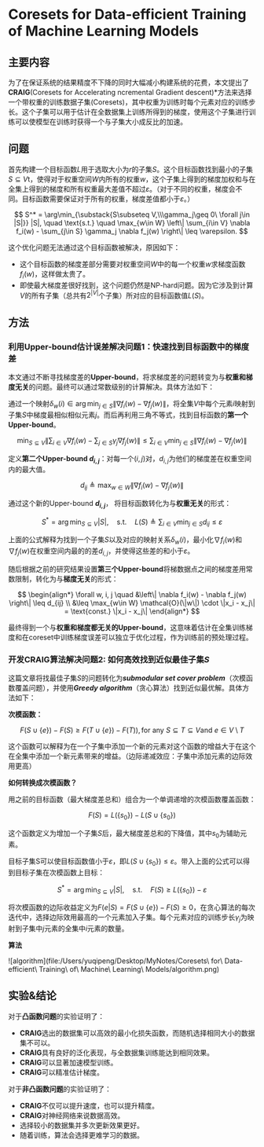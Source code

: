 # Coresets for Data-efficient Training of Machine Learning Models

## 主要内容

为了在保证系统的结果精度不下降的同时大幅减小构建系统的花费，本文提出了**CRAIG**(Coresets for Accelerating ncremental Gradient descent)*方法来选择一个带权重的训练数据子集(Coresets)，其中权重为训练时每个元素对应的训练步长。这个子集可以用于估计在全数据集上训练所得到的梯度，使用这个子集进行训练可以使模型在训练时获得一个与子集大小成反比的加速。

## 问题

首先构建一个目标函数$L$用于选取大小为$r$的子集$S$。这个目标函数找到最小的子集$S \subseteq V$t，使得对于权重空间$W$内所有的权重$w$，这个子集上得到的梯度加权和与在全集上得到的梯度和所有权重最大差值不超过$\varepsilon$。（对于不同的权重，梯度会不同。目标函数需要保证对于所有的权重，梯度差值都小于$\varepsilon$。）

$$
S^* = \arg\min_{\substack{S\subseteq V,\\\gamma_j\geq 0\ \forall j\in |S|}} |S|, \quad \text{s.t.} \quad \max_{w\in W} \left\| \sum_{i\in V} \nabla f_i(w) - \sum_{j\in S} \gamma_j \nabla f_j(w) \right\| \leq \varepsilon.
$$

这个优化问题无法通过这个目标函数被解决，原因如下：

- 这个目标函数的梯度差部分需要对权重空间$W$中的每一个权重$w$求梯度函数$f_i(w)$，这样做太贵了。
- 即使最大梯度差很好找到，这个问题仍然是NP-hard问题。因为它涉及到计算$V$的所有子集（总共有$2^{|V|}$个子集）所对应的目标函数值$L(S)$。

## 方法

### 利用Upper-bound估计误差解决问题1：快速找到目标函数中的梯度差

本文通过不断寻找梯度差的**Upper-bound**，将求梯度差的问题转变为与**权重和梯度无关**的问题。最终可以通过常数级别的计算解决。具体方法如下：

通过一个映射$\delta_w(i) \in \arg\min_{j\in S} \left\|\nabla f_i(w) - \nabla f_j(w)\right\|$，将全集$V$中每个元素$i$映射到子集$S$中梯度最相似相似元素$j$。而后再利用三角不等式，找到目标函数的**第一个Upper-bound**。

$$
\min_{S\subseteq V} \left\| \sum_{i\in V} \nabla f_i(w) - \sum_{j\in S} \gamma_j \nabla f_j(w) \right\| \leq\sum_{i\in V} \min_{j\in S} \left\| \nabla f_i(w) - \nabla f_j(w) \right\|
$$

定义**第二个Upper-bound $d_{i,j}$**：对每一个$(i, j)$对，$d_{i,j}$为他们的梯度差在权重空间内的最大值。

$$
d_{ij} \triangleq \max_{w\in W} \left\| \nabla f_i(w) - \nabla f_j(w) \right\|
$$

通过这个新的Upper-bound **$d_{i,j}$**， 将目标函数转化为与**权重无关**的形式：

$$
S^* = \arg\min_{S\subseteq V} |S|, \quad \text{s.t.} \quad L(S) \triangleq \sum_{i\in V} \min_{j\in S} d_{ij} \leq \varepsilon
$$

上面的公式解释为找到一个子集$S$以及对应的映射关系$\delta_w(i)$，最小化$\nabla f_i(w)$和$\nabla f_j(w)$在权重空间内最的的差$d_{i, j}$，并使得这些差的和小于$\varepsilon$。

随后根据之前的研究结果设置**第三个Upper-bound**将梯数据点之间的梯度差用常数限制，转化为与**梯度无关**的形式：

$$
\begin{align*}
\forall w, i, j \quad &\left\| \nabla f_i(w) - \nabla f_j(w) \right\| \leq d_{ij} \\
&\leq \max_{w\in W} \mathcal{O}(\|w\|) \cdot \|x_i - x_j\| = \text{const.} \|x_i - x_j\|
\end{align*}
$$

最终得到一个与**权重和梯度都无关的Upper-bound**，这意味着估计在全集训练梯度和在coreset中训练梯度误差可以独立于优化过程，作为训练前的预处理过程。

### 开发CRAIG算法解决问题2: 如何高效找到近似最佳子集$S$

这篇文章将找最佳子集$S$的问题转化为***submodular set cover problem***（次模函数覆盖问题），并使用***Greedy  algorithm***（贪心算法）找到近似最优解。具体方法如下：

**次模函数：**

$$
F(S \cup \{e\}) - F(S) \geq F(T \cup \{e\}) - F(T)), \text{for any }S \subseteq T \subseteq V \text{and }e \in V \setminus T
$$

这个函数可以解释为在一个子集中添加一个新的元素对这个函数的增益大于在这个在全集中添加一个新元素带来的增益。（边际递减效应：子集中添加元素的边际效用更高）

**如何转换成次模函数？**

用之前的目标函数（最大梯度差总和）组合为一个单调递增的次模函数覆盖函数：

$$
F(S) = L(\{s_0\}) - L(S \cup \{s_0\})
$$

这个函数定义为增加一个子集$S$后，最大梯度差总和的下降值，其中$s_0$为辅助元素。

目标子集S可以使目标函数值小于$\varepsilon$，即$L(S \cup \{s_0\}) \leq \varepsilon$。带入上面的公式可以得到目标子集在次模函数上目标：

$$
S^* = \arg\min_{S\subseteq V} |S|, \quad \text{s.t.} \quad F(S) \geq L(\{s_0\}) - \varepsilon
$$

将次模函数的边际收益定义为$F(e|S) = F(S \cup \{e\}) - F(S) \geq 0$，在贪心算法的每次迭代中，选择边际效用最高的一个元素加入子集。每个元素对应的训练步长$\gamma_j$为映射到子集中$j$元素的全集中$i$元素的数量。

**算法**

![algorithm](file:/Users/yuqipeng/Desktop/MyNotes/Coresets\ for\ Data-efficient\ Training\ of\ Machine\ Learning\ Models/algorithm.png)



## 实验&结论

对于**凸函数问题**的实验证明了：

- **CRAIG**选出的数据集可以高效的最小化损失函数，而随机选择相同大小的数据集不可以。
- **CRAIG**具有良好的泛化表现，与全数据集训练能达到相同效果。
- **CRAIG**可以显著加速模型训练。
- **CRAIG**可以精准估计梯度。

对于**非凸函数问题**的实验证明了：

- **CRAIG**不仅可以提升速度，也可以提升精度。
- **CRAIG**对神经网络来说数据高效。
- 选择较小的数据集并多次更新效果更好。
- 随着训练，算法会选择更难学习的数据。